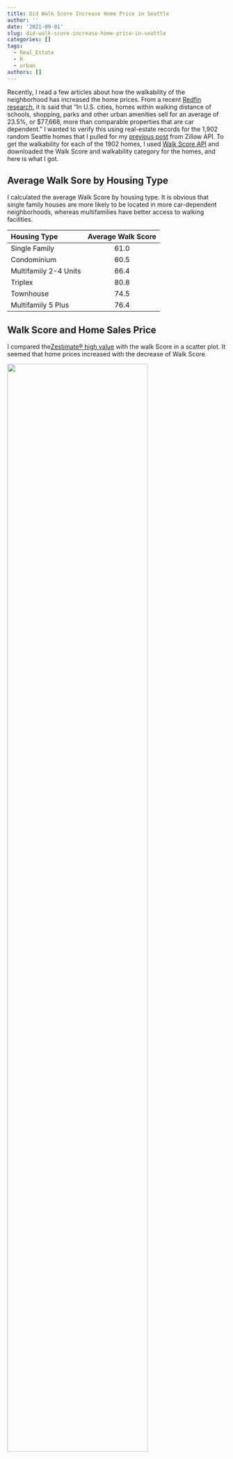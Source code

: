 ```yaml
---
title: Did Walk Score Increase Home Price in Seattle
author: ''
date: '2021-09-01'
slug: did-walk-score-increase-home-price-in-seattle
categories: []
tags:
  - Real_Estate
  - R
  - urban
authors: []
---
```




Recently, I read a few articles about how the walkability of the neighborhood has increased the home prices. From a recent [Redfin research](https://www.redfin.com/news/how-much-does-walkability-increase-home-values/), it is said that “In U.S. cities, homes within walking distance of schools, shopping, parks and other urban amenities sell for an average of 23.5%, or $77,668, more than comparable properties that are car dependent.” I wanted to verify this using real-estate records for the 1,902 random Seattle homes that I pulled for my [previous post](/post/historical-real-estate-trends-of-seattle-homes/) from Zillow API. To get the walkability for each of the 1902 homes, I used [Walk Score API](https://www.walkscore.com/how-it-works/) and downloaded the Walk Score and walkability category for the homes, and here is what I got.

## Average Walk Sore by Housing Type

I calculated the average Walk Score by housing type. It is obvious that single family houses are more likely to be located in more car-dependent neighborhoods, whereas multifamilies have better access to walking facilities.

| Housing Type    | Average Walk Score| 
| :---        |    :----:   |
| Single Family     | 61.0       |
| Condominium  | 60.5       | 
|Multifamily 2-4 Units     | 66.4  |
|Triplex | 80.8|
|Townhouse | 74.5|
|Multifamily 5 Plus | 76.4|



## Walk Score and Home Sales Price

I compared the[Zestimate® high value](https://www.zillow.com/) with the walk Score in a scatter plot. It seemed that home prices increased with the decrease of Walk Score. 

<img src="https://github.com/adventuremeng/website_img/blob/master/post/2021-09-01-seattle-walkscore-price/fotoprocess_Page_4.jpg?raw=true" alt="" width=80% title="Home Price and Score" />




Then, I plotted the Walk Score on the map, where we can see the existence of a lot of waterfront homes. These home locations typically have low walkability, and they have extraordinarily expensive prices. From the map we can also see that these places have better walkability: Queen Anne, Northwest Seattle, Wallingford, North Seattle, Central District, and Hillman City.

<img src="https://github.com/adventuremeng/website_img/blob/master/post/2021-09-01-seattle-walkscore-price/fotoprocess_Page_1.jpg?raw=true" alt="" width=400px title="All Home Score" />


As I gradually filtered the home prices from high to low, the slope of the regression line turned positive when homes were lower than 2 million dollars. It means that for homes with a reasonable price, the increase of Walk Score can increase the home price. 

<img src="https://github.com/adventuremeng/website_img/blob/master/post/2021-09-01-seattle-walkscore-price/fotoprocess_Page_6.jpg?raw=true" alt="" width=80% title="Home Price under 1_5M and Walk Score" />


Then, I plotted on the map the home price for homes under 1.5 million dollars. We can see that these places have less expensive homes: south of West Seattle Bridge, around the King County International Airport, Northwest Seattle, and North Seattle.

<img src="https://github.com/adventuremeng/website_img/blob/master/post/2021-09-01-seattle-walkscore-price/fotoprocess_Page_2.jpg?raw=true" alt="" width=400px title=" Home Price Selected" />


We can say that these places have relatively lower home prices and higher walkability: Northwest Seattle, Fairmount Park, and Columbia City.

<img src="https://github.com/adventuremeng/website_img/blob/master/post/2021-09-01-seattle-walkscore-price/fotoprocess_Page_3.jpg?raw=true" alt="" width=400px title="Home under 750k and over 70" />


## Walk Score and Year Home Built

The year the home was built was also part of the available information from [Zillow API ](https://www.zillow.com/).  When I plotted the year built and Walk Score in a scatter plot for all the homes, we can see that the younger the home, the less walkable the home’s location. 

<img src="https://github.com/adventuremeng/website_img/blob/master/post/2021-09-01-seattle-walkscore-price/fotoprocess_Page_7.jpg?raw=true" alt="" width=80% title="Year Built" />


However, I noticed that a huge amount of homes were built before 1965 that had low Walk Score. Then, I filtered the year built to be after 1965 and made the same scatter plot. 


<img src="https://github.com/adventuremeng/website_img/blob/master/post/2021-09-01-seattle-walkscore-price/fotoprocess_Page_6.jpg?raw=true" alt="" width=80% title="Year Built after 1965" />


Here, we can see that after 1965, newer homes are built in places with better walkabilities these years.








## Conclusion

Data can be deceptive. Without applying the reasonable filters, I would have concluded totally different results from this sample.

And yes, in Seattle, when not considering waterfront villas and antique homes, the walkability of the location can increase the home price, and newer homes are being built in more walkable locations.

**Notes and Data Source**

Please note that there’s a data discrepancy issue in this study. Data from Zillow were downloaded in January 2020, and Data from Walk Score were downloaded in April 2021.



**Walk Score Disclaimer:**

https://www.walkscore.com/WA/Seattle

https://www.walkscore.com/how-it-works/





**Zillow Disclaimer**


© Zillow, Inc., 2006-2016. Use is subject to [Terms of Use](https://www.zillow.com/corp/Terms.htm)

[What's a Zestimate?](https://www.zillow.com/wikipages/What-is-a-Zestimate/)



